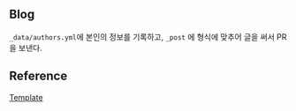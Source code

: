 ## Blog
`_data/authors.yml`에 본인의 정보를 기록하고, `_post` 에 형식에 맞추어 글을 써서 PR 을 보낸다.

## Reference
[Template](https://github.com/mmistakes/mm-github-pages-starter)
